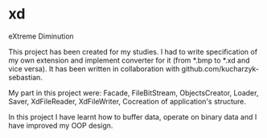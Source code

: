 # xd
eXtreme Diminution

This project has been created for my studies. I had to write specification of my own extension and implement converter for it (from *.bmp to *.xd and vice versa). It has been written in collaboration with github.com/kucharzyk-sebastian.

My part in this project were: Facade, FileBitStream, ObjectsCreator, Loader, Saver, XdFileReader, XdFileWriter, Cocreation of application's structure.

In this project I have learnt how to buffer data, operate on binary data and I have improved my OOP design.
